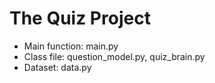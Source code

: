 # The Quiz Project
- Main function: main.py
- Class file: question_model.py, quiz_brain.py
- Dataset: data.py